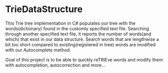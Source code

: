 # TrieDataStructure
This Trie tree implementation in C# populates our tree with the words(dictionary) found in the customly specified text file.
Searching through another specified text file, it reports the number of words(and which) that exist in our data structure.
Search words that are lengthwise a bit too short compared to existing(registered in tree) words are modified with our 
Autocomplete method.  

Goal of this project is to be able to quickly reTRIEve words and modify them with autocompletion, autocorrection and more...
